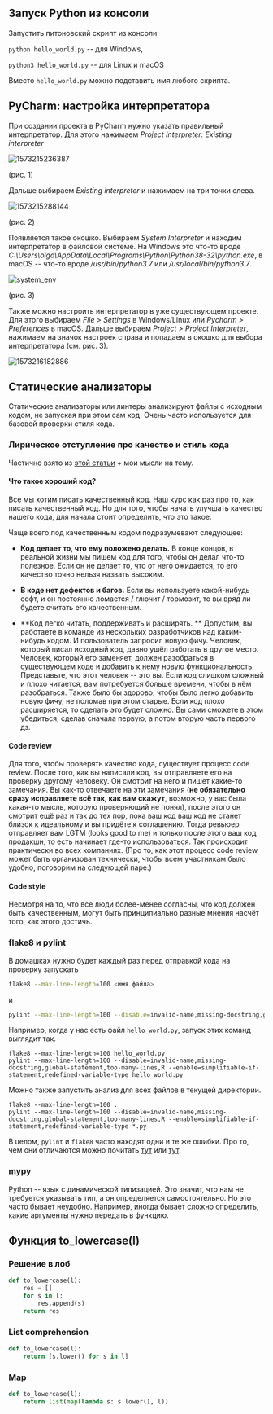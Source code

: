﻿## Запуск Python из консоли

Запустить питоновский скрипт из консоли: 

`python hello_world.py` -- для Windows,

`python3 hello_world.py` -- для Linux и macOS

Вместо `hello_world.py` можно подставить имя любого скрипта.

## PyCharm: настройка интерпретатора

При создании проекта в PyCharm нужно указать правильный интерпретатор. Для этого нажимаем *Project Interpreter: Existing interpreter*

![1573215236387](images/project_interpreter.png)

(рис. 1)

Дальше выбираем *Existing interpreter* и нажимаем на три точки слева.

![1573215288144](images/choose_interpreter.png)

(рис. 2)

Появляется такое окошко. Выбираем *System Interpreter* и находим интерпретатор в файловой системе. На Windows это что-то вроде *C:\Users\olga\AppData\Local\Programs\Python\Python38-32\python.exe*, в macOS -- что-то вроде */usr/bin/python3.7* или */usr/local/bin/python3.7*.

![system_env](images/system_env.png)

 (рис. 3)

Также можно настроить интерпретатор в уже существующем проекте. Для этого выбираем *File > Settings* в Windows/Linux или *Pycharm > Preferences* в macOS. Дальше выбираем *Project > Project Interpreter*, нажимаем на значок настроек справа и попадаем в окошко для выбора интерпретатора (см. рис. 3).

![1573216182886](images/settings.png)

## Статические анализаторы

Статические анализаторы или линтеры анализируют файлы с исходным кодом, не запуская при этом сам код. Очень часто используется для базовой проверки стиля кода.

### Лирическое отступление про качество и стиль кода

Частично взято из [этой статьи](https://realpython.com/python-code-quality/#what-is-code-quality) + мои мысли на тему.

#### Что такое хороший код?

Все мы хотим писать качественный код. Наш курс как раз про то, как писать качественный код. Но для того, чтобы начать улучшать качество нашего кода, для начала стоит определить, что это такое. 

Чаще всего под качественным кодом подразумевают следующее:

- **Код делает то, что ему положено делать.** В конце концов, в реальной жизни мы пишем код для того, чтобы он делал что-то полезное. Если он не делает то, что от него ожидается, то его качество точно нельзя назвать высоким.

- **В коде нет дефектов и багов.**  Если вы используете какой-нибудь софт, и он постоянно ломается / глючит / тормозит, то вы вряд ли будете считать его качественным.

- **Код легко читать, поддерживать и расширять. ** Допустим, вы работаете в команде из нескольких разработчиков над каким-нибудь кодом. И пользователь запросил новую фичу. Человек, который писал исходный код, давно ушёл работать в другое место. Человек, который его заменяет, должен разобраться в существующем коде и добавить к нему новую функциональность. Представьте, что этот человек -- это вы. Если код слишком сложный и плохо читается, вам потребуется больше времени, чтобы в нём разобраться. Также было бы здорово, чтобы было легко добавить новую фичу, не поломав при этом старые. Если код плохо расширяется, то сделать это будет сложно. Вы сами сможете в этом убедиться, сделав сначала первую, а потом вторую часть первого дз.

#### Code review

  Для того, чтобы проверять качество кода, существует процесс code review. После того, как вы написали код, вы отправляете его на проверку другому человеку. Он смотрит на него и пишет какие-то замечания. Вы как-то отвечаете на  эти замечания (**не обязательно сразу исправляете всё так, как вам скажут**, возможно, у вас была какая-то мысль, которую проверяющий не понял), после этого он смотрит ещё раз и так до тех пор, пока ваш код ваш код не станет близок к идеальному и вы придёте к соглашению. Тогда ревьюер отправляет вам LGTM (looks good to me) и только после этого ваш код продакшн, то есть начинает где-то использоваться. Так происходит практически во всех компаниях. (Про то, как этот процесс code review может быть организован технически, чтобы всем участникам было удобно, поговорим на следующей паре.)

#### Code style

  Несмотря на то, что все люди более-менее согласны, что код должен быть качественным, могут быть принципиально разные мнения насчёт того, как этого достичь. 

### flake8 и pylint

В домашках нужно будет каждый раз перед отправкой кода на проверку запускать 

```bash
flake8 --max-line-length=100 <имя файла>
```

и 

```bash
pylint --max-line-length=100 --disable=invalid-name,missing-docstring,global-statement,too-many-lines,R --enable=simplifiable-if-statement,redefined-variable-type <имя файла>
```

Например, когда у нас есть файл `hello_world.py`, запуск этих команд выглядит так.

```shell
flake8 --max-line-length=100 hello_world.py
pylint --max-line-length=100 --disable=invalid-name,missing-docstring,global-statement,too-many-lines,R --enable=simplifiable-if-statement,redefined-variable-type hello_world.py
```

Можно также запустить анализ для всех файлов в текущей директории.

```shell
flake8 --max-line-length=100 .
pylint --max-line-length=100 --disable=invalid-name,missing-docstring,global-statement,too-many-lines,R --enable=simplifiable-if-statement,redefined-variable-type *.py
```

В целом, `pylint` и `flake8` часто находят одни и те же ошибки. Про то, чем они отличаются можно почитать [тут](https://www.reddit.com/r/Python/comments/82hgzm/any_advantages_of_flake8_over_pylint/) или [тут](https://www.slant.co/versus/12630/12632/~pylint_vs_flake8).

### mypy

Python -- язык с динамической типизацией. Это значит, что нам не требуется указывать тип, а он определяется самостоятельно. Но это часто бывает неудобно. Например, иногда бывает сложно определить, какие аргументы нужно передать в функцию.



## Функция to_lowercase(l)

### Решение в лоб

```python
def to_lowercase(l):
    res = []
    for s in l:
        res.append(s)
    return res
```



### List comprehension

```python
def to_lowercase(l):
    return [s.lower() for s in l]
```

### Map

```python
def to_lowercase(l):
    return list(map(lambda s: s.lower(), l))
```

